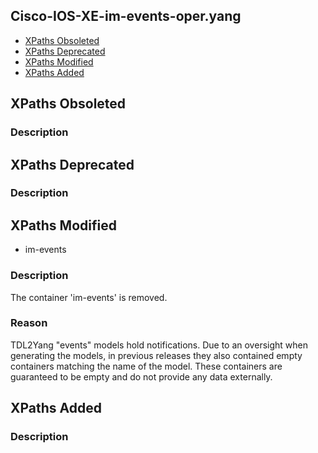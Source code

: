 ## Cisco-IOS-XE-im-events-oper.yang


- [XPaths Obsoleted](#xpaths-obsoleted)
- [XPaths Deprecated](#xpaths-deprecated)
- [XPaths Modified](#xpaths-modified)
- [XPaths Added](#xpaths-added)

## XPaths Obsoleted

### Description

## XPaths Deprecated

### Description

## XPaths Modified

- im-events

### Description

The container 'im-events' is removed.

### Reason

TDL2Yang "events" models hold notifications. Due to an oversight when generating the models, in previous releases they also contained empty containers matching the name of the model. These containers are guaranteed to be empty and do not provide any data externally.

## XPaths Added

### Description
